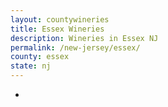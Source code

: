 ```yaml
---
layout: countywineries
title: Essex Wineries
description: Wineries in Essex NJ
permalink: /new-jersey/essex/
county: essex
state: nj
---
```

-
